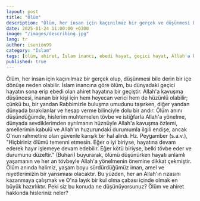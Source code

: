 ```yaml
---
layout: post
title: "Ölüm"
description: "Ölüm, her insan için kaçınılmaz bir gerçek ve düşünmesi bile derin bir içe dönüşe neden olabilir."
date: 2025-01-24 11:00:00 +0300
image: "/images/describing.jpg"
lang: tr
author: isunion99
category: "Islam"
tags: [ölüm, ahiret, İslam inancı, ebedi hayat, geçici hayat, Allah'a kavuşma, tövbe, istiğfar, hesap verme, rahmet, hüzün, özlem, endişe, iman, amel, niyet, Hz. Peygamber (s.a.v.), hadis, hayatın anlamı, tövbe etmek, Allah'ın rızası, sevdikler, dünya, ayrılık, içe dönüş, ölüm anı, hazırlık, rahmet umudu, güven, ölümü düşünmek, hayır işlemek, kötülükten uzaklaşmak, rıza, kul olma çabası, ölüm temennisi, ölüm gerçeği, ölüm bilinci]
published: true
---
```



<div class="frame">
  <p>Ölüm, her insan için kaçınılmaz bir gerçek olup, düşünmesi bile derin bir içe dönüşe neden olabilir. İslam inancına göre ölüm, bu dünyadaki geçici hayatın sona erip ebedi olan ahiret hayatına bir geçiştir. Allah'a kavuşma düşüncesi, inanan bir kişi için hem heyecan verici hem de hüzünlü olabilir; çünkü bu, bir yandan Rabbimizle buluşma umudunu taşırken, diğer yandan dünyada bırakılanlar ve hesap verme bilinciyle dolu bir andır. Ölüm anını düşündüğümde, hislerim muhtemelen tövbe ve istiğfarla Allah'a yönelme, dünyada sevdiklerimden ayrılmanın hüznüyle Allah'a kavuşma özlemi, amellerimin kabulü ve Allah'ın huzurundaki durumumla ilgili endişe, ancak O'nun rahmetine olan güvenle karışık bir hal alırdı. Hz. Peygamber (s.a.v.), "Hiçbiriniz ölümü temenni etmesin. Eğer o iyi biriyse, hayatına devam ederek hayır işlemeye devam edebilir. Eğer kötü biriyse, belki tövbe eder ve durumunu düzeltir." (Buhari) buyurarak, ölümü düşünürken hayatı anlamlı yaşamanın ve her an tövbeyle Allah'a yönelmenin önemine dikkat çekmiştir. Ölüm anında halimiz, yaşam boyu sürdürdüğümüz iman, amel ve niyetlerimizin bir yansıması olacaktır. Bu yüzden, her an Allah'ın rızasını kazanmaya çalışmak ve O'na layık bir kul olma çabası içinde olmak en büyük hazırlıktır. Peki siz bu konuda ne düşünüyorsunuz? Ölüm ve ahiret hakkında hisleriniz neler?</p>
</div>
